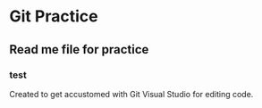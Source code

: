 # Git Practice 
## Read me file for practice 
### test
Created to get accustomed with Git 
Visual Studio for editing code. 
